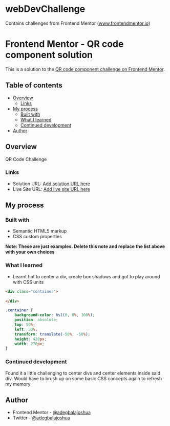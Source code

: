 # webDevChallenge
Contains challenges from Frontend Mentor (www.frontendmentor.io)

# Frontend Mentor - QR code component solution

This is a solution to the [QR code component challenge on Frontend Mentor](https://www.frontendmentor.io/challenges/qr-code-component-iux_sIO_H).

## Table of contents

- [Overview](#overview)
  - [Links](#links)
- [My process](#my-process)
  - [Built with](#built-with)
  - [What I learned](#what-i-learned)
  - [Continued development](#continued-development)
- [Author](#author)

## Overview
QR Code Challenge

### Links

- Solution URL: [Add solution URL here](https://your-solution-url.com)
- Live Site URL: [Add live site URL here](https://your-live-site-url.com)

## My process

### Built with

- Semantic HTML5 markup
- CSS custom properties

**Note: These are just examples. Delete this note and replace the list above with your own choices**

### What I learned

- Learnt hot to center a div, create box shadows and got to play around with CSS units 


```html
<div class="container">
 
</div>
```
```css
.container {
    background-color: hsl(0, 0%, 100%);
    position: absolute;
    top: 50%;
    left: 50%;
    transform: translate(-50%, -50%);
    height: 420px;
    width: 270px;
}
```

### Continued development

Found it a little challenging to center divs and center elements inside said div. Would have to brush up on some basic CSS concepts again to refresh my memory


## Author

- Frontend Mentor - [@adegbalajoshua](https://www.frontendmentor.io/profile/adegbalajoshua)
- Twitter - [@adegbalajoshua](https://www.twitter.com/adegbalajoshua)

